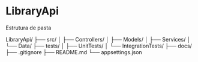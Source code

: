 # LibraryApi


Estrutura de pasta

LibraryApi/
├── src/
│   ├── Controllers/
│   ├── Models/
│   ├── Services/
│   └── Data/
├── tests/
│   ├── UnitTests/
│   └── IntegrationTests/
├── docs/
├── .gitignore
├── README.md
└── appsettings.json
